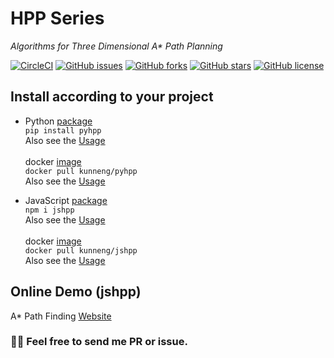 HPP Series
======
*Algorithms for Three Dimensional A\* Path Planning*

[![CircleCI](https://circleci.com/gh/circleci/circleci-docs.svg?style=svg)](https://circleci.com/gh/circleci/circleci-docs)
[![GitHub issues](https://img.shields.io/github/issues/Kun-Neng/hpp)](https://github.com/Kun-Neng/hpp/issues)
[![GitHub forks](https://img.shields.io/github/forks/Kun-Neng/hpp)](https://github.com/Kun-Neng/hpp/network)
[![GitHub stars](https://img.shields.io/github/stars/Kun-Neng/hpp)](https://github.com/Kun-Neng/hpp/stargazers)
[![GitHub license](https://img.shields.io/github/license/Kun-Neng/hpp)](https://github.com/Kun-Neng/hpp/blob/main/LICENSE)

Install according to your project
------
- Python [package](https://pypi.org/project/pyhpp/) \
`pip install pyhpp` \
Also see the [Usage](/python) \
\
docker [image](https://hub.docker.com/r/kunneng/pyhpp) \
`docker pull kunneng/pyhpp` \
Also see the [Usage](https://github.com/Kun-Neng/docker_pyhpp)

- JavaScript [package](https://www.npmjs.com/package/jshpp) \
`npm i jshpp` \
Also see the [Usage](/typescript) \
\
docker [image](https://hub.docker.com/r/kunneng/jshpp) \
`docker pull kunneng/jshpp` \
Also see the [Usage](https://github.com/Kun-Neng/docker_jshpp)

Online Demo (jshpp)
------
A* Path Finding [Website](https://pathfinding2019.herokuapp.com/)

### :man_technologist: Feel free to send me PR or issue.

